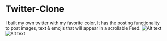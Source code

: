 # Twitter-Clone
I built my own twitter with my favorite color, It has the posting functionality to post images, text & emojis that will appear in a scrollable Feed.
![Alt text](https://user-images.githubusercontent.com/93687653/144765813-74c3b98c-c263-4e50-8f8a-cb69b025eb74.png?raw=true "Screenshot")
![Alt text](https://user-images.githubusercontent.com/93687653/145034406-020f0993-3827-4f3f-84df-bd14c05a3323.png?raw=true "Screenshot")
